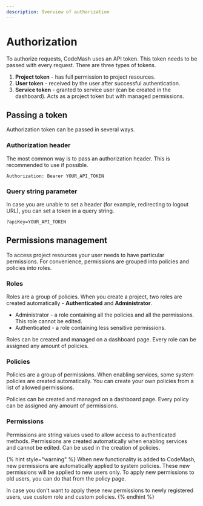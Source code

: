 ```yaml
---
description: Overview of authorization
---
```


# Authorization

To authorize requests, CodeMash uses an API token. This token needs to be passed with every request. There are three types of tokens.

1. **Project token** - has full permission to project resources.
2. **User token** - received by the user after successful authentication.
3. **Service token** - granted to service user \(can be created in the dashboard\). Acts as a project token but with managed permissions.

## Passing a token

Authorization token can be passed in several ways.

### Authorization header

The most common way is to pass an authorization header. This is recommended to use if possible.

```http
Authorization: Bearer YOUR_API_TOKEN
```

### Query string parameter

In case you are unable to set a header \(for example, redirecting to logout URL\), you can set a token in a query string.

```http
?apiKey=YOUR_API_TOKEN
```

## Permissions management

To access project resources your user needs to have particular permissions. For convenience, permissions are grouped into policies and policies into roles.

### Roles

Roles are a group of policies. When you create a project, two roles are created automatically - **Authenticated** and **Administrator**.

* Administrator - a role containing all the policies and all the permissions. This role cannot be edited.
* Authenticated - a role containing less sensitive permissions.

Roles can be created and managed on a dashboard page. Every role can be assigned any amount of policies.

### Policies

Policies are a group of permissions. When enabling services, some system policies are created automatically. You can create your own policies from a list of allowed permissions.

Policies can be created and managed on a dashboard page. Every policy can be assigned any amount of permissions.

### Permissions

Permissions are string values used to allow access to authenticated methods. Permissions are created automatically when enabling services and cannot be edited. Can be used in the creation of policies.

{% hint style="warning" %}
When new functionality is added to CodeMash, new permissions are automatically applied to system policies. These new permissions will be applied to new users only. To apply new permissions to old users, you can do that from the policy page.

In case you don't want to apply these new permissions to newly registered users, use custom role and custom policies.
{% endhint %}

